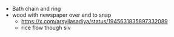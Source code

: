 * Bath chain and ring
* wood with newspaper over end to snap
    * https://x.com/arsyilasadiya/status/1945631835897332089
    * rice flow though siv
